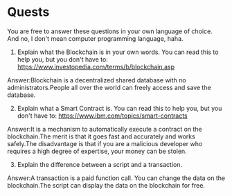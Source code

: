 # Quests

You are free to answer these questions in your own language of choice. And no, I don't mean computer programming language, haha.

1. Explain what the Blockchain is in your own words. You can read this to help you, but you don't have to: https://www.investopedia.com/terms/b/blockchain.asp

Answer:Blockchain is a decentralized shared database with no administrators.People all over the world can freely access and save the database.

2. Explain what a Smart Contract is. You can read this to help you, but you don't have to: https://www.ibm.com/topics/smart-contracts

Answer:It is a mechanism to automatically execute a contract on the blockchain.The merit is that it goes fast and accurately and works safely.The disadvantage is that if you are a malicious developer who requires a high degree of expertise, your money can be stolen.

3. Explain the difference between a script and a transaction.

Answer:A transaction is a paid function call. You can change the data on the blockchain.The script can display the data on the blockchain for free.